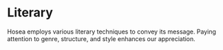 # Literary

Hosea employs various literary techniques to convey its message. Paying attention to genre, structure, and style enhances our appreciation.


